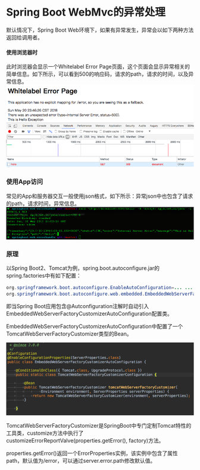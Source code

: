 # Spring Boot WebMvc的异常处理

默认情况下，Spring Boot Web环境下，如果有异常发生，异常会以如下两种方法返回给调用者。

#### 使用浏览器时

此时浏览器会显示一个Whitelabel Error Page页面，这个页面会显示异常相关的简单信息。如下所示，可以看到500的响应码，请求的path，请求的时间，以及异常信息。![](/assets/default-exception-white-page.png)

### 使用App访问

常见的App和服务器交互一般使用json格式，如下所示：异常json中也包含了请求的path，请求时间，异常信息。![](/assets/default-exception-json.png)

### 原理

以Spring Boot2、Tomcat为例，spring.boot.autoconfigure.jar的spring.factories中有如下配置：

```java
org.springframework.boot.autoconfigure.EnableAutoConfiguration=... ...
org.springframework.boot.autoconfigure.web.embedded.EmbeddedWebServerFactoryCustomizerAutoConfiguration,... ...
```

即当 Spring Boot应用包含@Autconfiguration注解时自动引入EmbeddedWebServerFactoryCustomizerAutoConfiguration配置类。

EmbeddedWebServerFactoryCustomizerAutoConfiguration中配置了一个TomcatWebServerFactoryCustomizer类型的Bean。

![](/assets/EmbeddedWebServerFactoryCustomizerAutoConfiguration.png)

TomcatWebServerFactoryCustomizer是SpringBoot中专门定制Tomcat特性的工具类，customize方法中执行了customizeErrorReportValve\(properties.getError\(\), factory\)方法。

properties.getError\(\)返回一个ErrorProperties实例，该实例中包含了属性path，默认值为/error，可以通过server.error.path修改默认值。



 

